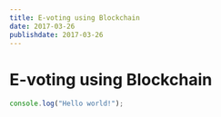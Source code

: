 ```yaml
---
title: E-voting using Blockchain
date: 2017-03-26
publishdate: 2017-03-26
---
```

# E-voting using Blockchain

```javascript
console.log("Hello world!");
```